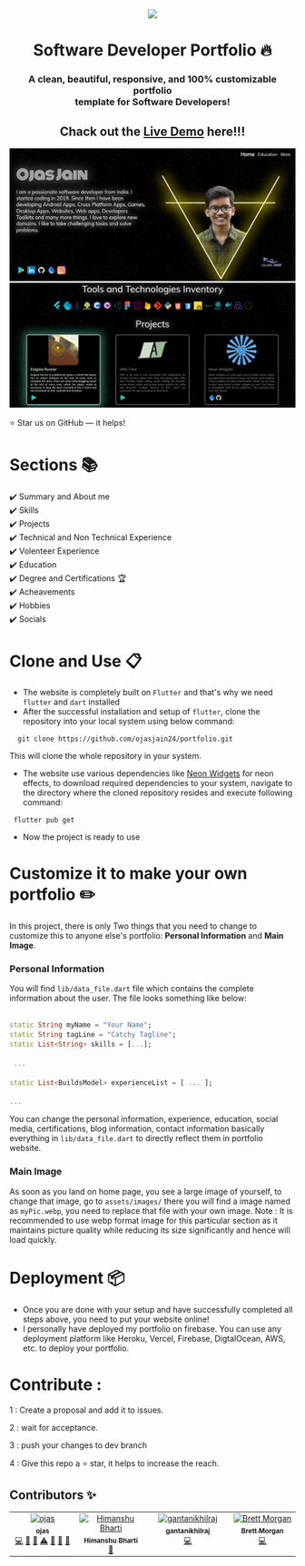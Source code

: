 <p align="center"> 
    <img src="https://github.com/ojasjain24/portfolio/blob/master/assets/images/neon_widgets_logo.png" align="center" height="150"></img>
</p>

<h1 align="center"> Software Developer Portfolio 🔥 </h1> 
<h3 align="center"> A clean, beautiful, responsive, and 100% customizable portfolio <br /> template for Software Developers! </h3>

<h2 align="center">Chack out the <a href="https://ojas-jain.web.app/#/">Live Demo</a> here!!!</h2>


<p align="center"> 
    <a href="https://ojas-jain.web.app" target="_blank">
    <img src="https://github.com/ojasjain24/portfolio/blob/master/Demo/Screenshot%202023-04-03%20013945.jpg"></img>
  </a>
  <a href="https://ojas-jain.web.app" target="_blank">
    <img src="https://github.com/ojasjain24/portfolio/blob/master/Demo/Ojas%20Jain%20-%20Google%20Chrome%2003-04-2023%2001_40_34%20(2).png"></img>
  </a>
</p>

:star: Star us on GitHub — it helps!

# Sections 📚

✔️ Summary and About me\
✔️ Skills \
✔️ Projects\
✔️ Technical and Non Technical Experience\
✔️ Volenteer Experience\
✔️ Education\
✔️ Degree and Certifications 🏆\
✔️ Acheavements\
✔️ Hobbies\
✔️ Socials


# Clone and Use 📋

- The website is completely built on `Flutter` and that's why we need `flutter` and `dart` installed
- After the successful installation and setup of `flutter`, clone the repository into your local system using below command:
 
 ```
   git clone https://github.com/ojasjain24/portfolio.git
  ```
  This will clone the whole repository in your system.
- The website use various dependencies like <a href="https://pub.dev/packages/neon_widgets">Neon Widgets<a> for neon effects, to download required dependencies to your system, navigate to the directory where the cloned repository resides and execute following command:
 
 ```
  flutter pub get
  ```
- Now the project is ready to use

# Customize it to make your own portfolio ✏️

In this project, there is only Two things that you need to change to customize this to anyone else's portfolio: **Personal Information** and **Main Image**.


### Personal Information

You will find `lib/data_file.dart` file which contains the complete information about the user. The file looks something like below:

```dart

static String myName = "Your Name";
static String tagLine = "Catchy Tagline";
static List<String> skills = [...];
 
 ...

static List<BuildsModel> experienceList = [ ... ];
  
...
```

You can change the personal information, experience, education, social media, certifications, blog information, contact information basically everything in `lib/data_file.dart` to directly reflect them in portfolio website.

### Main Image

As soon as you land on home page, you see a large image of yourself, to change that image, go to `assets/images/` there you will find a image named as `myPic.webp`, you need to replace that file with your own image. Note : It is recommended to use webp format image for this particular section as it maintains picture quality while reducing its size significantly and hence will load quickly. 

# Deployment 📦

- Once you are done with your setup and have successfully completed all steps above, you need to put your website online!
- I personally have deployed my portfolio on firebase. You can use any deployment platform like Heroku, Vercel, Firebase, DigtalOcean, AWS, etc. to deploy your portfolio.


# Contribute : 

1 : Create a proposal and add it to issues.

2 : wait for acceptance.

3 : push your changes to dev branch

4 : Give this repo a :star: star, it helps to increase the reach.

## Contributors ✨

<!-- ALL-CONTRIBUTORS-LIST:START - Do not remove or modify this section -->
<!-- prettier-ignore-start -->
<!-- markdownlint-disable -->
<table>
  <tbody>
    <tr>
      <td align="center" valign="top" width="14.28%"><a href="https://ojas-jain.web.app/#/"><img src="https://avatars.githubusercontent.com/u/59116312?v=4?s=100" width="100px;" alt="ojas"/><br /><sub><b>ojas</b></sub></a><br /><a href="https://github.com/ojasjain24/portfolio/commits?author=ojasjain24" title="Code">💻</a> <a href="https://github.com/ojasjain24/portfolio/commits?author=ojasjain24" title="Documentation">📖</a> <a href="#ideas-ojasjain24" title="Ideas, Planning, & Feedback">🤔</a> <a href="https://github.com/ojasjain24/portfolio/commits?author=ojasjain24" title="Tests">⚠️</a> <a href="#maintenance-ojasjain24" title="Maintenance">🚧</a> <a href="#projectManagement-ojasjain24" title="Project Management">📆</a> <a href="#design-ojasjain24" title="Design">🎨</a></td>
      <td align="center" valign="top" width="14.28%"><a href="https://github.com/Himanshu9271"><img src="https://avatars.githubusercontent.com/u/48318060?v=4?s=100" width="100px;" alt="Himanshu Bharti"/><br /><sub><b>Himanshu Bharti</b></sub></a><br /><a href="https://github.com/ojasjain24/portfolio/issues?q=author%3AHimanshu9271" title="Bug reports">🐛</a></td>
      <td align="center" valign="top" width="14.28%"><a href="https://github.com/gantanikhilraj"><img src="https://avatars.githubusercontent.com/u/112814295?v=4?s=100" width="100px;" alt="gantanikhilraj"/><br /><sub><b>gantanikhilraj</b></sub></a><br /><a href="https://github.com/ojasjain24/portfolio/commits?author=gantanikhilraj" title="Code">💻</a></td>
      <td align="center" valign="top" width="14.28%"><a href="https://github.com/domesticmouse"><img src="https://avatars.githubusercontent.com/u/30503?v=4?s=100" width="100px;" alt="Brett Morgan"/><br /><sub><b>Brett Morgan</b></sub></a><br /><a href="https://github.com/ojasjain24/portfolio/commits?author=domesticmouse" title="Code">💻</a></td>
    </tr>
  </tbody>
</table>

<!-- markdownlint-restore -->
<!-- prettier-ignore-end -->

<!-- ALL-CONTRIBUTORS-LIST:END -->
